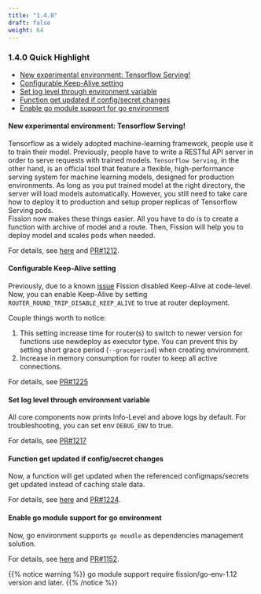 ```yaml
---
title: "1.4.0"
draft: false
weight: 64
---
```


### 1.4.0 Quick Highlight

* [New experimental environment: Tensorflow Serving!](#new-experimental-environment-tensorflow-serving)
* [Configurable Keep-Alive setting](#configurable-keep-alive-setting)
* [Set log level through environment variable](#set-log-level-through-environment-variable)
* [Function get updated if config/secret changes](#function-get-updated-if-config-secret-changes)
* [Enable go module support for go environment](#enable-go-module-support-for-go-environment)

#### New experimental environment: Tensorflow Serving! 

Tensorflow as a widely adopted machine-learning framework, people use it to train their model.
Previously, people have to write a RESTful API server in order to serve requests with trained models.
`Tensorflow Serving`, in the other hand, is an official tool that feature a flexible, high-performance 
serving system for machine learning models, designed for production environments. As long as you put trained model 
at the right directory, the server will load models automatically. However, you still need to take care 
how to deploy it to production and setup proper replicas of Tensorflow Serving pods.  
Fission now makes these things easier. All you have to do is to create a function with archive of model and a route.
Then, Fission will help you to deploy model and scales pods when needed.

For details, see [here](https://github.com/fission/fission/tree/master/examples/tensorflow-serving) and [PR#1212](https://github.com/fission/fission/pull/1212).

#### Configurable Keep-Alive setting

Previously, due to a known [issue](https://github.com/fission/fission/issues/723#issuecomment-395483957) Fission disabled
Keep-Alive at code-level. Now, you can enable Keep-Alive by setting `ROUTER_ROUND_TRIP_DISABLE_KEEP_ALIVE` to true at router deployment.

Couple things worth to notice:
 
1. This setting increase time for router(s) to switch to newer version for functions use newdeploy as executor type. 
   You can prevent this by setting short grace period (`--graceperiod`) when creating environment.
2. Increase in memory consumption for router to keep all active connections.

For details, see [PR#1225](https://github.com/fission/fission/pull/1225)

#### Set log level through environment variable

All core components now prints Info-Level and above logs by default. For troubleshooting, you can set env `DEBUG_ENV` to true. 

For details, see [PR#1217](https://github.com/fission/fission/pull/1217)

#### Function get updated if config/secret changes

Now, a function will get updated when the referenced configmaps/secrets get updated instead of caching stale data.

For details, see [here](../../usage/access-secret-cfgmap-in-function/#updating-secrets-and-configmaps) and [PR#1224](https://github.com/fission/fission/pull/1224).

#### Enable go module support for go environment

Now, go environment supports `go moudle` as dependencies management solution.

For details, see [here](https://github.com/fission/fission/tree/master/examples/go/module-example) and [PR#1152](https://github.com/fission/fission/pull/1152).

{{% notice warning %}} 
go module support require fission/go-env-1.12 version and later. 
{{% /notice %}} 
